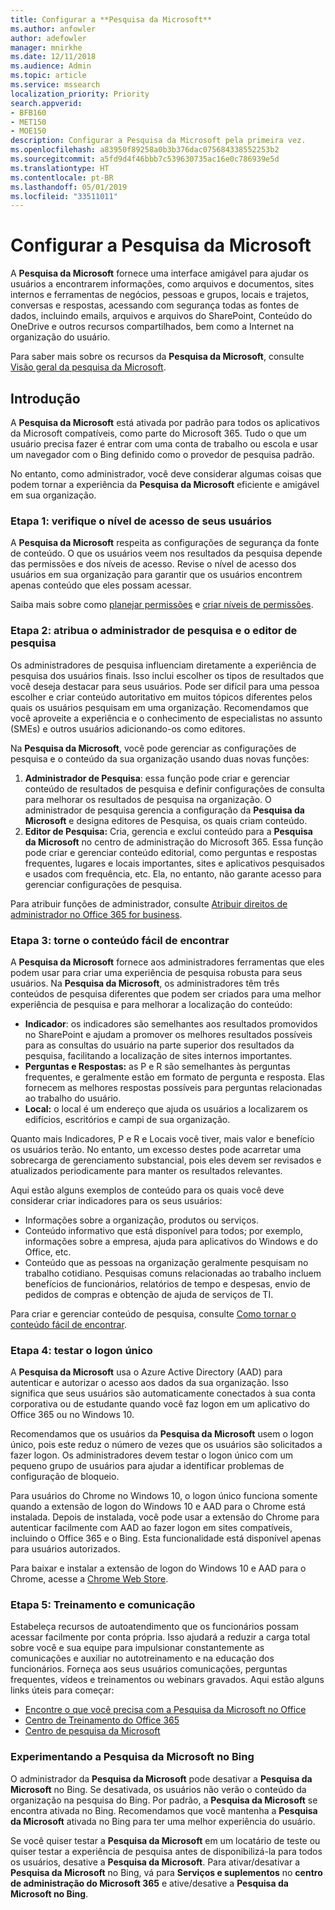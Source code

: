 ```yaml
---
title: Configurar a **Pesquisa da Microsoft**
ms.author: anfowler
author: adefowler
manager: mnirkhe
ms.date: 12/11/2018
ms.audience: Admin
ms.topic: article
ms.service: mssearch
localization_priority: Priority
search.appverid:
- BFB160
- MET150
- MOE150
description: Configurar a Pesquisa da Microsoft pela primeira vez.
ms.openlocfilehash: a83950f89258a0b3b376dac075684338552253b2
ms.sourcegitcommit: a5fd9d4f46bbb7c539630735ac16e0c786939e5d
ms.translationtype: HT
ms.contentlocale: pt-BR
ms.lasthandoff: 05/01/2019
ms.locfileid: "33511011"
---
```

# <a name="set-up-microsoft-search"></a>Configurar a Pesquisa da Microsoft

A **Pesquisa da Microsoft** fornece uma interface amigável para ajudar os usuários a encontrarem informações, como arquivos e documentos, sites internos e ferramentas de negócios, pessoas e grupos, locais e trajetos, conversas e respostas, acessando com segurança todas as fontes de dados, incluindo emails, arquivos e arquivos do SharePoint, Conteúdo do OneDrive e outros recursos compartilhados, bem como a Internet na organização do usuário.

Para saber mais sobre os recursos da **Pesquisa da Microsoft**, consulte [Visão geral da pesquisa da Microsoft](overview-microsoft-search.md).

## <a name="get-started"></a>Introdução

A **Pesquisa da Microsoft** está ativada por padrão para todos os aplicativos da Microsoft compatíveis, como parte do Microsoft 365. Tudo o que um usuário precisa fazer é entrar com uma conta de trabalho ou escola e usar um navegador com o Bing definido como o provedor de pesquisa padrão.

No entanto, como administrador, você deve considerar algumas coisas que podem tornar a experiência da **Pesquisa da Microsoft** eficiente e amigável em sua organização.

### <a name="step-1-check-access-level-of-your-users"></a>Etapa 1: verifique o nível de acesso de seus usuários

A **Pesquisa da Microsoft** respeita as configurações de segurança da fonte de conteúdo. O que os usuários veem nos resultados da pesquisa depende das permissões e dos níveis de acesso. Revise o nível de acesso dos usuários em sua organização para garantir que os usuários encontrem apenas conteúdo que eles possam acessar.

Saiba mais sobre como [planejar permissões](https://docs.microsoft.com/pt-BR/sharepoint/plan-your-permissions-strategy) e [criar níveis de permissões](https://docs.microsoft.com/pt-BR/sharepoint/how-to-create-and-edit-permission-levels).

### <a name="step-2-assign-search-administrator-and-search-editor"></a>Etapa 2: atribua o administrador de pesquisa e o editor de pesquisa

Os administradores de pesquisa influenciam diretamente a experiência de pesquisa dos usuários finais. Isso inclui escolher os tipos de resultados que você deseja destacar para seus usuários. Pode ser difícil para uma pessoa escolher e criar conteúdo autoritativo em muitos tópicos diferentes pelos quais os usuários pesquisam em uma organização. Recomendamos que você aproveite a experiência e o conhecimento de especialistas no assunto (SMEs) e outros usuários adicionando-os como editores. 

Na **Pesquisa da Microsoft**, você pode gerenciar as configurações de pesquisa e o conteúdo da sua organização usando duas novas funções:
1. **Administrador de Pesquisa**: essa função pode criar e gerenciar conteúdo de resultados de pesquisa e definir configurações de consulta para melhorar os resultados de pesquisa na organização. O administrador de pesquisa gerencia a configuração da **Pesquisa da Microsoft** e designa editores de Pesquisa, os quais criam conteúdo.
2. **Editor de Pesquisa:** Cria, gerencia e exclui conteúdo para a **Pesquisa da Microsoft** no centro de administração do Microsoft 365. Essa função pode criar e gerenciar conteúdo editorial, como perguntas e respostas frequentes, lugares e locais importantes, sites e aplicativos pesquisados e usados com frequência, etc. Ela, no entanto, não garante acesso para gerenciar configurações de pesquisa.

Para atribuir funções de administrador, consulte [Atribuir direitos de administrador no Office 365 for business](https://docs.microsoft.com/en-us/office365/admin/add-users/assign-admin-roles?view=o365-worldwide).

### <a name="step-3-make-content-easy-to-find"></a>Etapa 3: torne o conteúdo fácil de encontrar 

A **Pesquisa da Microsoft** fornece aos administradores ferramentas que eles podem usar para criar uma experiência de pesquisa robusta para seus usuários. Na **Pesquisa da Microsoft**, os administradores têm três conteúdos de pesquisa diferentes que podem ser criados para uma melhor experiência de pesquisa e para melhorar a localização do conteúdo:
- **Indicador**: os indicadores são semelhantes aos resultados promovidos no SharePoint e ajudam a promover os melhores resultados possíveis para as consultas do usuário na parte superior dos resultados da pesquisa, facilitando a localização de sites internos importantes. 
- **Perguntas e Respostas:** as P e R são semelhantes às perguntas frequentes, e geralmente estão em formato de pergunta e resposta. Elas fornecem as melhores respostas possíveis para perguntas relacionadas ao trabalho do usuário.
- **Local:** o local é um endereço que ajuda os usuários a localizarem os edifícios, escritórios e campi de sua organização. 

Quanto mais Indicadores, P e R e Locais você tiver, mais valor e benefício os usuários terão. No entanto, um excesso destes pode acarretar uma sobrecarga de gerenciamento substancial, pois eles devem ser revisados e atualizados periodicamente para manter os resultados relevantes.

Aqui estão alguns exemplos de conteúdo para os quais você deve considerar criar indicadores para os seus usuários:
- Informações sobre a organização, produtos ou serviços.
- Conteúdo informativo que está disponível para todos; por exemplo, informações sobre a empresa, ajuda para aplicativos do Windows e do Office, etc. 
- Conteúdo que as pessoas na organização geralmente pesquisam no trabalho cotidiano. Pesquisas comuns relacionadas ao trabalho incluem benefícios de funcionários, relatórios de tempo e despesas, envio de pedidos de compras e obtenção de ajuda de serviços de TI. 

Para criar e gerenciar conteúdo de pesquisa, consulte [Como tornar o conteúdo fácil de encontrar](make-content-easy-to-find.md).

### <a name="step-4-test-single-sign-on"></a>Etapa 4: testar o logon único
A **Pesquisa da Microsoft** usa o Azure Active Directory (AAD) para autenticar e autorizar o acesso aos dados da sua organização.  Isso significa que seus usuários são automaticamente conectados à sua conta corporativa ou de estudante quando você faz logon em um aplicativo do Office 365 ou no Windows 10.

Recomendamos que os usuários da **Pesquisa da Microsoft** usem o logon único, pois este reduz o número de vezes que os usuários são solicitados a fazer logon. Os administradores devem testar o logon único com um pequeno grupo de usuários para ajudar a identificar problemas de configuração de bloqueio. 

Para usuários do Chrome no Windows 10, o logon único funciona somente quando a extensão de logon do Windows 10 e AAD para o Chrome está instalada. Depois de instalada, você pode usar a extensão do Chrome para autenticar facilmente com AAD ao fazer logon em sites compatíveis, incluindo o Office 365 e o Bing. Esta funcionalidade está disponível apenas para usuários autorizados. 

Para baixar e instalar a extensão de logon do Windows 10 e AAD para o Chrome, acesse a [Chrome Web Store](https://go.microsoft.com/fwlink/?linkid=2090961).

### <a name="step-5-training-and-communication"></a>Etapa 5: Treinamento e comunicação
Estabeleça recursos de autoatendimento que os funcionários possam acessar facilmente por conta própria. Isso ajudará a reduzir a carga total sobre você e sua equipe para impulsionar constantemente as comunicações e auxiliar no autotreinamento e na educação dos funcionários. Forneça aos seus usuários comunicações, perguntas frequentes, vídeos e treinamentos ou webinars gravados. Aqui estão alguns links úteis para começar:
- [Encontre o que você precisa com a Pesquisa da Microsoft no Office](https://support.office.com/article/find-what-you-need-with-microsoft-search-in-office-2457d4d8-48a8-4ad4-ab89-5a0657aa8446?ui=en-US&rs=en-US&ad=US)
- [Centro de Treinamento do Office 365](https://support.office.com/office-training-center)
- 
  [Centro de pesquisa da Microsoft](https://support.office.com/en-us/article/-working-title-microsoft-search-center-b8bf5a2c-7515-40a9-9a6a-b8ed382c86bc?ui=en-US&rs=en-US&ad=US)

### <a name="trying-out-microsoft-search-in-bing"></a>Experimentando a **Pesquisa da Microsoft** no Bing 
O administrador da **Pesquisa da Microsoft** pode desativar a **Pesquisa da Microsoft** no Bing. Se desativada, os usuários não verão o conteúdo da organização na pesquisa do Bing. Por padrão, a **Pesquisa da Microsoft** se encontra ativada no Bing. Recomendamos que você mantenha a **Pesquisa da Microsoft** ativada no Bing para ter uma melhor experiência do usuário. 

Se você quiser testar a **Pesquisa da Microsoft** em um locatário de teste ou quiser testar a experiência de pesquisa antes de disponibilizá-la para todos os usuários, desative a **Pesquisa da Microsoft**.
Para ativar/desativar a **Pesquisa da Microsoft** no Bing, vá para **Serviços e suplementos** no **centro de administração do Microsoft 365** e ative/desative a **Pesquisa da Microsoft no Bing**.
